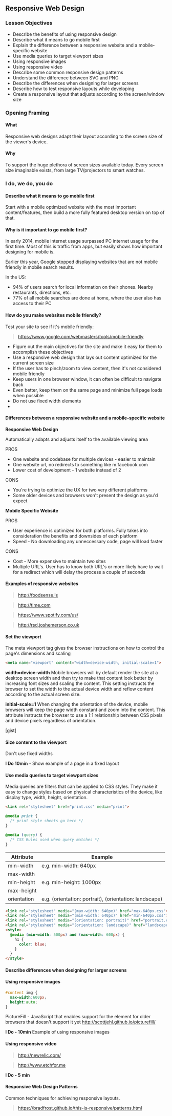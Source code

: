 ## Responsive Web Design

### Lesson Objectives

* Describe the benefits of using responsive design
* Describe what it means to go mobile first
* Explain the difference between a responsive website and a mobile-specific website
* Use media queries to target viewport sizes
* Using responsive images
* Using responsive video
* Describe some common responsive design patterns 
* Understand the difference between SVG and PNG
* Describe the differences when designing for larger screens
* Describe how to test responsive layouts while developing
* Create a responsive layout that adjusts according to the screen/window size

### Opening Framing
#### What

Responsive web designs adapt their layout according to the screen size of the viewer's device. 

#### Why

To support the huge plethora of screen sizes available today. Every screen size imaginable exists, from large TV/projectors to smart watches. 

### I do, we do, you do

#### Describe what it means to go mobile first 

Start with a mobile optimized website with the most important content/features, then build a more fully featured desktop version on top of that. 

#### Why is it important to go mobile first? 

In early 2014, mobile internet usage surpassed PC internet usage for the first time. Most of this is traffic from apps, but easily shows how important designing for mobile is. 

Earlier this year, Google stopped displaying websites that are not mobile friendly in mobile search results.  

In the US:

* 94% of users search for local information on their phones. Nearby restaurants, directions, etc. 
* 77% of all mobile searches are done at home, where the user also has access to their PC

#### How do you make websites mobile friendly? 

Test your site to see if it's mobile friendly: 
> https://www.google.com/webmasters/tools/mobile-friendly

* Figure out the main objectives for the site and make it easy for them to accomplish these objectives 
* Use a responsive web design that lays out content optimized for the current screen size
* If the user has to pinch/zoom to view content, then it's not considered mobile friendly
* Keep users in one browser window, it can often be difficult to navigate back
* Even better, keep them on the same page and minimize full page loads when possible
* Do not use fixed width elements 
* 


#### Differences between a responsive website and a mobile-specific website

**Responsive Web Design**

Automatically adapts and adjusts itself to the available viewing area

PROS
* One website and codebase for multiple devices - easier to maintain 
* One website url, no redirects to something like m.facebook.com
* Lower cost of development - 1 website instead of 2

CONS
* You're trying to optimize the UX for two very different platforms
* Some older devices and browsers won't present the design as you'd expect

**Mobile Specific Website**

PROS
* User experience is optimized for both platforms. Fully takes into consideration the benefits and downsides of each platform
* Speed - No downloading any unneccessary code, page will load faster 

CONS 
* Cost - More expensive to maintain two sites 
* Multiple URL's. User has to know both URL's or more likely have to wait for a redirect which will delay the process a couple of seconds

#### Examples of responsive websites

> http://foodsense.is

> http://time.com

> https://www.spotify.com/us/

> http://rsd.joshemerson.co.uk

#### Set the viewport

The meta viewport tag gives the browser instructions on how to control the page's dimensions and scaling

```HTML
<meta name="viewport" content="width=device-width, initial-scale=1">
```

**width=device-width** Mobile browsers will by default render the site at a desktop screen width and then try to make that content look better by increasing font sizes and scaling the content. This setting instructs the browser to set the width to the actual device width and reflow content according to the actual screen size. 

**initial-scale=1** When changing the orientation of the device, mobile browsers will keep the page width constant and zoom into the content. This attribute instructs the browser to use a 1:1 relationship between CSS pixels and device pixels regardless of orientation.

[gist]

#### Size content to the viewport

Don't use fixed widths 

**I Do 10min** - Show example of a page in a fixed layout 

#### Use media queries to target viewport sizes

Media queries are filters that can be applied to CSS styles. They make it easy to change styles based on physical characteristics of the device, like display type, width, height, orientation. 

```HTML
<link rel="stylesheet" href="print.css" media="print">
```

```CSS
@media print {
  /* print style sheets go here */
}
```

```CSS
@media (query) {
  /* CSS Rules used when query matches */
}
```

Attribute | Example
----------|--------------
min-width | e.g. min-width: 640px
max-width | 
min-height | e.g. min-height: 1000px
max-height | 
orientation | e.g. (orientation: portrait), (orientation: landscape) 

```HTML
<link rel="stylesheet" media="(max-width: 640px)" href="max-640px.css">
<link rel="stylesheet" media="(min-width: 640px)" href="min-640px.css">
<link rel="stylesheet" media="(orientation: portrait)" href="portrait.css">
<link rel="stylesheet" media="(orientation: landscape)" href="landscape.css">
<style>
  @media (min-width: 500px) and (max-width: 600px) {
    h1 {
      color: blue;
    }
  }
</style>
```

#### Describe differences when designing for larger screens

#### Using responsive images

```CSS
#content img {
  max-width:600px;
  height:auto;
}
```

<picture>

PictureFill - JavaScript that enables support for the <picture> element for older browsers that doesn't support it yet
http://scottjehl.github.io/picturefill/

**I Do - 10min**
Example of using responsive images

#### Using responsive video

> http://newrelic.com/

> http://www.etchfor.me

**I Do - 5 min**

#### Responsive Web Design Patterns

Common techniques for achieving responsive layouts.

> https://bradfrost.github.io/this-is-responsive/patterns.html













